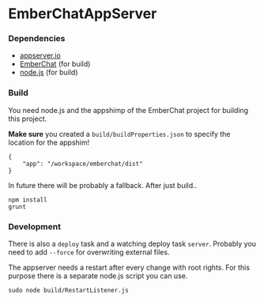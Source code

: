 # EmberChatAppServer #


### Dependencies ###

- [appserver.io](http://appserver.io/)
- [EmberChat](https://github.com/mwitte/EmberChat) (for build)
- [node.js](http://nodejs.org/) (for build)

### Build ###

You need node.js and the appshimp of the EmberChat project for building this project.

**Make sure** you created a `build/buildProperties.json` to specify the location for the appshim!
```
{
    "app": "/workspace/emberchat/dist"
}
```
In future there will be probably a fallback. After just build..
```
npm install
grunt
```

### Development ###

There is also a `deploy` task and a watching deploy task `server`. Probably you need to add `--force` for overwriting external files.

The appserver needs a restart after every change with root rights. For this purpose there is a separate node.js script you can use.
```
sudo node build/RestartListener.js
```
